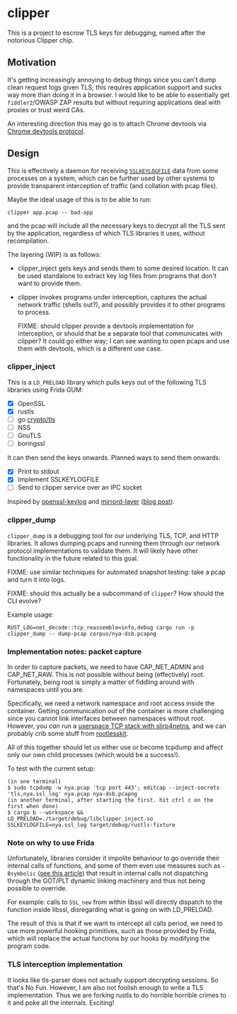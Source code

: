 # clipper

This is a project to escrow TLS keys for debugging, named after the notorious
Clipper chip.

## Motivation

It's getting increasingly annoying to debug things since you can't dump clean
request logs given TLS; this requires application support and sucks way more
than doing it in a browser. I would like to be able to essentially get
`fiddler2`/OWASP ZAP results but without requiring applications deal with
proxies or trust weird CAs.

An interesting direction this may go is to attach Chrome devtools via [Chrome
devtools protocol][devtools-net].

[devtools-net]: https://chromedevtools.github.io/devtools-protocol/1-3/Network/

## Design

This is effectively a daemon for receiving [`SSLKEYLOGFILE`] data from some
processes on a system, which can be further used by other systems to provide
transparent interception of traffic (and collation with pcap files).

Maybe the ideal usage of this is to be able to run:

```
clipper app.pcap -- bad-app
```

and the pcap will include all the necessary keys to decrypt all the TLS sent by
the application, regardless of which TLS libraries it uses, without
recompilation.

The layering (WIP) is as follows:
- clipper_inject gets keys and sends them to some desired location. It can be
  used standalone to extract key log files from programs that don't want to
  provide them.
- clipper invokes programs under interception, captures the actual network
  traffic (shells out?), and possibly provides it to other programs to process.

  FIXME: should clipper provide a devtools implementation for interception, or
  should that be a separate tool that communicates with clipper? It could go
  either way; I can see wanting to open pcaps and use them with devtools, which
  is a different use case.

### clipper_inject

This is a `LD_PRELOAD` library which pulls keys out of the following TLS
libraries using Frida GUM:

- [x] OpenSSL
- [x] rustls
- [ ] go [crypto/tls](https://pkg.go.dev/crypto/tls)
- [ ] NSS
- [ ] GnuTLS
- [ ] boringssl

It can then send the keys onwards. Planned ways to send them onwards:

- [x] Print to stdout
- [x] Implement SSLKEYLOGFILE
- [ ] Send to clipper service over an IPC socket

Inspired by [openssl-keylog] and [mirrord-layer] ([blog
post][mirrord-blogpost]).

[`SSLKEYLOGFILE`]: https://www.ietf.org/archive/id/draft-thomson-tls-keylogfile-00.html
[openssl-keylog]: https://github.com/wpbrown/openssl-keylog
[mirrord-layer]: https://github.com/metalbear-co/mirrord/tree/main/mirrord/layer
[mirrord-blogpost]: https://metalbear.co/blog/mirrord-internals-hooking-libc-functions-in-rust-and-fixing-bugs/

### clipper_dump

`clipper_dump` is a debugging tool for our underlying TLS, TCP, and HTTP
libraries. It allows dumping pcaps and running them through our network
protocol implementations to validate them. It will likely have other
functionality in the future related to this goal.

FIXME: use similar techniques for automated snapshot testing: take a pcap and
turn it into logs.

FIXME: should this actually be a subcommand of `clipper`? How should the CLI
evolve?

Example usage:

```
RUST_LOG=net_decode::tcp_reassemble=info,debug cargo run -p clipper_dump -- dump-pcap corpus/nya-dsb.pcapng
```

### Implementation notes: packet capture

In order to capture packets, we need to have CAP_NET_ADMIN and CAP_NET_RAW.
This is not possible without being (effectively) root. Fortunately, being root
is simply a matter of fiddling around with namespaces until you are.

Specifically, we need a network namespace and root access inside the container.
Getting communication *out* of the container is more challenging since you
cannot link interfaces between namespaces without root. However, you *can* run
a [userspace TCP stack with slirp4netns][userspace-tcp], and we can probably
crib some stuff from [rootlesskit].

All of this together should let us either use or become tcpdump and affect
only our own child processes (which would be a success!).

[userspace-tcp]: https://github.com/rootless-containers/slirp4netns
[rootlesskit]: https://github.com/rootless-containers/rootlesskit

To test with the current setup:

```
(in one terminal)
$ sudo tcpdump -w nya.pcap 'tcp port 443'; editcap --inject-secrets 'tls,nya.ssl_log' nya.pcap nya-dsb.pcapng
(in another terminal, after starting the first. hit ctrl c on the first when done)
$ cargo b --workspace && LD_PRELOAD=./target/debug/libclipper_inject.so SSLKEYLOGFILE=nya.ssl_log target/debug/rustls-fixture
```

### Note on why to use Frida

Unfortunately, libraries consider it impolite behaviour to go override their
internal calls of functions, and some of them even use measures such
as `-Bsymbolic` ([see this article][bsymbolic]) that result in internal calls
not dispatching through the GOT/PLT dynamic linking machinery and thus not
being possible to override.

For example: calls to `SSL_new` from within libssl will directly dispatch to
the function inside libssl, disregarding what is going on with LD_PRELOAD.

The result of this is that if we want to intercept all calls period, we need to
use more powerful hooking primitives, such as those provided by Frida, which
will replace the actual functions by our hooks by modifying the program code.

[bsymbolic]: https://www.technovelty.org/c/what-exactly-does-bsymblic-do.html

### TLS interception implementation

It looks like tls-parser does not actually support decrypting sessions. So
that's No Fun. However, I am also not foolish enough to write a TLS
implementation. Thus we are forking rustls to do horrible horrible crimes to
it and poke all the internals. Exciting!
